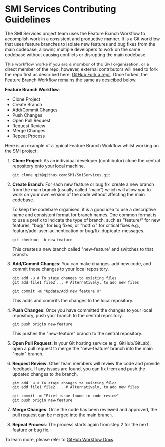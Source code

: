 # SMI Services Contributing Guidelines

The SMI Services project team uses the Feature Branch Workflow to accomplish work in a consistent and productive manner. It is a Git workflow that uses feature branches to isolate new features and bug fixes from the main codebase, allowing multiple developers to work on the same codebase without causing conflicts or disrupting the main codebase.

This workflow works if you are a member of the SMI organisation, or a direct member of the repo, however, external contributors will need to fork the repo first as described here: [GitHub Fork a repo](https://docs.github.com/en/get-started/quickstart/fork-a-repo). Once forked, the Feature Branch Workflow remains the same as desrcibed below.

**Feature Branch Workflow**:

-   Clone Project
-   Create Branch
-   Add/Commit Changes
-   Push Changes
-   Open Pull Request
-   Request Review
-   Merge Changes
-   Repeat Process

Here is an example of a typical Feature Branch Workflow whilst working on the SMI project:

1. **Clone Project**: As an individual developer (contributor) clone the central repository onto your local machine.

    ```console
    git clone git@github.com:SMI/SmiServices.git
    ```

2. **Create Branch**: For each new feature or bug fix, create a new branch from the main branch (usually called “main”) which will allow you to work on your own version of the code without affecting the main codebase.

    To keep the codebase organised, it is a good idea to use a descriptive name and consistent format for branch names. One common format is to use a prefix to indicate the type of branch, such as "feature/" for new features, "bug/" for bug fixes, or "hotfix/" for critical fixes e.g., feature/add-user-authentication or bug/fix-duplicate-messages.

    ```console
    git checkout -b new-feature
    ```

    This creates a new branch called "new-feature" and switches to that branch.

3. **Add/Commit Changes**: You can make changes, add new code, and commit those changes to your local repository.

    ```console
    git add -u # To stage changes to existing files
    git add file1 file2 ... # Alternatively, to add new files

    git commit -m "Update/Add new feature X"
    ```

    This adds and commits the changes to the local repository.

4. **Push Changes**: Once you have committed the changes to your local repository, push your branch to the central repository.

    ```console
    git push origin new-feature
    ```

    This pushes the "new-feature" branch to the central repository.

5. **Open Pull Request**: In your Git hosting service (e.g. GitHub/GitLab), open a pull request to merge the "new-feature" branch into the main "main" branch.

6. **Request Review**: Other team members will review the code and provide feedback. If any issues are found, you can fix them and push the updated changes to the branch.

    ```console
    git add -u # To stage changes to existing files
    git add file1 file2 ... # Alternatively, to add new files

    git commit -m "Fixed issue found in code review"
    git push origin new-feature
    ```

7. **Merge Changes**: Once the code has been reviewed and approved, the pull request can be merged into the main branch.

8. **Repeat Process**: The process starts again from step 2 for the next feature or bug fix.

To learn more, please refer to [GitHub Workflow Docs](https://docs.github.com/en/get-started/quickstart/github-flow).
